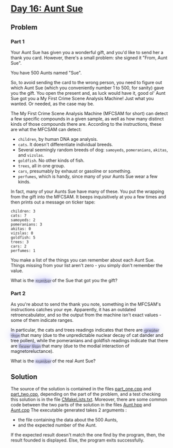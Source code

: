 # [Day 16: Aunt Sue](https://adventofcode.com/2015/day/16)

## Problem

### Part 1

Your Aunt Sue has given you a wonderful gift, and you'd like to send her a thank you card. However, there's a small problem: she signed it "From, Aunt Sue".

You have 500 Aunts named "Sue".

So, to avoid sending the card to the wrong person, you need to figure out which Aunt Sue (which you conveniently number 1 to 500, for sanity) gave you the gift. You open the present and, as luck would have it, good ol' Aunt Sue got you a My First Crime Scene Analysis Machine! Just what you wanted. Or needed, as the case may be.

The My First Crime Scene Analysis Machine (MFCSAM for short) can detect a few specific compounds in a given sample, as well as how many distinct kinds of those compounds there are. According to the instructions, these are what the MFCSAM can detect:

- `children`, by human DNA age analysis.
- `cats`. It doesn't differentiate individual breeds.
- Several seemingly random breeds of dog: `samoyeds`, `pomeranians`, `akitas`, and `vizslas`.
- `goldfish`. No other kinds of fish.
- `trees`, all in one group.
- `cars`, presumably by exhaust or gasoline or something.
- `perfumes`, which is handy, since many of your Aunts Sue wear a few kinds.

In fact, many of your Aunts Sue have many of these. You put the wrapping from the gift into the MFCSAM. It beeps inquisitively at you a few times and then prints out a message on ticker tape:

```
children: 3
cats: 7
samoyeds: 2
pomeranians: 3
akitas: 0
vizslas: 0
goldfish: 5
trees: 3
cars: 2
perfumes: 1
```
You make a list of the things you can remember about each Aunt Sue. Things missing from your list aren't zero - you simply don't remember the value.

What is the <span style="color:white;text-shadow: 1px 1px 2px black, 0 0 25px blue, 0 0 5px darkblue;">number</span> of the Sue that got you the gift?

### Part 2

As you're about to send the thank you note, something in the MFCSAM's instructions catches your eye. Apparently, it has an outdated retroencabulator, and so the output from the machine isn't exact values - some of them indicate ranges.

In particular, the cats and trees readings indicates that there are <span style="color:white;text-shadow: 1px 1px 2px black, 0 0 25px blue, 0 0 5px darkblue;">greater than</span> that many (due to the unpredictable nuclear decay of cat dander and tree pollen), while the pomeranians and goldfish readings indicate that there are <span style="color:white;text-shadow: 1px 1px 2px black, 0 0 25px blue, 0 0 5px darkblue;">fewer than</span> that many (due to the modial interaction of magnetoreluctance).

What is the <span style="color:white;text-shadow: 1px 1px 2px black, 0 0 25px blue, 0 0 5px darkblue;">number</span> of the real Aunt Sue?

## Solution

The source of the solution is contained in the files [part_one.cpp](src/part_one.cpp) and [part_two.cpp](src/part_two.cpp), depending on the part of the problem, and a test checking this solution is in the file [CMakeLists.txt](CMakeLists.txt). Moreover, there are some common code between the two parts of the solution in the files [Aunt.hpp](src/Aunt.hpp) and [Aunt.cpp](src/Aunt.cpp)
The executable generated takes 2 arguments :
- the file containing the data about the 500 Aunts,
- and the expected number of the Aunt.

If the expected result doesn't match the one find by the program, then, the result founded is displayed.
Else, the program exits successfully.
